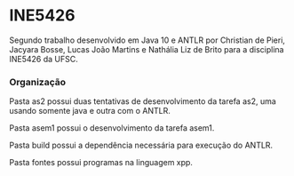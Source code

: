 # INE5426

Segundo trabalho desenvolvido em Java 10 e ANTLR por Christian de Pieri, Jacyara Bosse, Lucas João Martins e Nathália Liz de Brito para a disciplina INE5426 da UFSC.

### Organização ###

Pasta as2 possui duas tentativas de desenvolvimento da tarefa as2, uma usando somente java e outra com o ANTLR.

Pasta asem1 possui o desenvolvimento da tarefa asem1.

Pasta build possui a dependência necessária para execução do ANTLR.

Pasta fontes possui programas na linguagem xpp.
